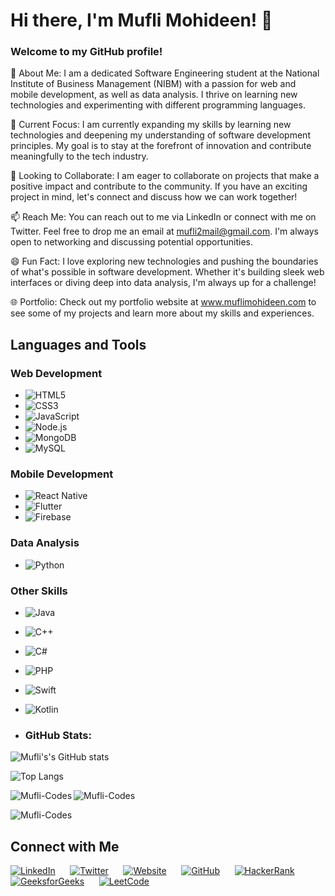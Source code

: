 <h1> Hi there, I'm Mufli Mohideen! 👋</h1>
<h3>Welcome to my GitHub profile!</h3>

👀 About Me: I am a dedicated Software Engineering student at the National Institute of Business Management (NIBM) with a passion for web and mobile development, as well as data analysis. I thrive on learning new technologies and experimenting with different programming languages.

🌱 Current Focus: I am currently expanding my skills by learning new technologies and deepening my understanding of software development principles. My goal is to stay at the forefront of innovation and contribute meaningfully to the tech industry.

💼 Looking to Collaborate: I am eager to collaborate on projects that make a positive impact and contribute to the community. If you have an exciting project in mind, let's connect and discuss how we can work together!

📫 Reach Me: You can reach out to me via LinkedIn or connect with me on Twitter. Feel free to drop me an email at mufli2mail@gmail.com. I'm always open to networking and discussing potential opportunities.

😄 Fun Fact: I love exploring new technologies and pushing the boundaries of what's possible in software development. Whether it's building sleek web interfaces or diving deep into data analysis, I'm always up for a challenge!

🌐 Portfolio: Check out my portfolio website at www.muflimohideen.com to see some of my projects and learn more about my skills and experiences.


## Languages and Tools

### Web Development
- ![HTML5](https://img.shields.io/badge/-HTML5-E34F26?style=for-the-badge&logo=html5&logoColor=white)
- ![CSS3](https://img.shields.io/badge/-CSS3-1572B6?style=for-the-badge&logo=css3&logoColor=white)
- ![JavaScript](https://img.shields.io/badge/-JavaScript-F7DF1E?style=for-the-badge&logo=javascript&logoColor=black)
- ![Node.js](https://img.shields.io/badge/-Node.js-339933?style=for-the-badge&logo=node.js&logoColor=white)
- ![MongoDB](https://img.shields.io/badge/-MongoDB-47A248?style=for-the-badge&logo=mongodb&logoColor=white)
- ![MySQL](https://img.shields.io/badge/-MySQL-4479A1?style=for-the-badge&logo=mysql&logoColor=white)


### Mobile Development
- ![React Native](https://img.shields.io/badge/-React_Native-61DAFB?style=for-the-badge&logo=react&logoColor=black)
- ![Flutter](https://img.shields.io/badge/-Flutter-02569B?style=for-the-badge&logo=flutter&logoColor=white)
- ![Firebase](https://img.shields.io/badge/-Firebase-FFCA28?style=for-the-badge&logo=firebase&logoColor=black)


### Data Analysis
- ![Python](https://img.shields.io/badge/-Python-3776AB?style=for-the-badge&logo=python&logoColor=white)


### Other Skills
- ![Java](https://img.shields.io/badge/-Java-007396?style=for-the-badge&logo=java&logoColor=white)
- ![C++](https://img.shields.io/badge/-C++-00599C?style=for-the-badge&logo=c%2B%2B&logoColor=white)
- ![C#](https://img.shields.io/badge/-C%23-239120?style=for-the-badge&logo=c-sharp&logoColor=white)
- ![PHP](https://img.shields.io/badge/-PHP-777BB4?style=for-the-badge&logo=php&logoColor=white)
- ![Swift](https://img.shields.io/badge/-Swift-FA7343?style=for-the-badge&logo=swift&logoColor=white)
- ![Kotlin](https://img.shields.io/badge/-Kotlin-0095D5?style=for-the-badge&logo=kotlin&logoColor=white)



- ### GitHub Stats:

![Mufli's's GitHub stats](https://github.com/Mufli-Codes)

![Top Langs](https://github-readme-stats.vercel.app/api/top-langs/?username=prasadgamage&layout=compact&theme=radical)
<p><img align="left" src="https://github-readme-stats.vercel.app/api/top-langs?username=Mufli-Codes&show_icons=true&locale=en&layout=compact&&theme=tokyonight" alt="Mufli-Codes" /></p>

<p><img align="center" src="https://github-readme-stats.vercel.app/api?username=Mufli-Codes&show_icons=true&locale=en&theme=tokyonight" alt="Mufli-Codes" /></p>

<p><img align="center" src="https://github-readme-streak-stats.herokuapp.com/?user=Mufli-Codes&&theme=tokyonight" alt="Mufli-Codes" /></p>


## Connect with Me

[![LinkedIn](https://img.shields.io/badge/-LinkedIn-0077B5?style=flat&logo=linkedin&logoColor=white&logoWidth=30&logoHeight=30&labelColor=0077B5&color=0077B5&labelBorderRadius=50)](https://www.linkedin.com/in/mufli-mohideen-599572242/)
&nbsp;&nbsp;&nbsp;&nbsp;
[![Twitter](https://img.shields.io/badge/-Twitter-1DA1F2?style=flat&logo=twitter&logoColor=white&logoWidth=30&logoHeight=30&labelColor=1DA1F2&color=1DA1F2&labelBorderRadius=50)](https://twitter.com/MohideenMu69374)
&nbsp;&nbsp;&nbsp;&nbsp;
[![Website](https://img.shields.io/badge/-Website-0088CC?style=flat&logo=google-chrome&logoColor=white&logoWidth=30&logoHeight=30&labelColor=0088CC&color=0088CC&labelBorderRadius=50)](https://www.muflimohideen.com)
&nbsp;&nbsp;&nbsp;&nbsp;
[![GitHub](https://img.shields.io/badge/-GitHub-181717?style=flat&logo=github&logoColor=white&logoWidth=30&logoHeight=30&labelColor=181717&color=181717&labelBorderRadius=50)](https://github.com/Mufli-Codes)
&nbsp;&nbsp;&nbsp;&nbsp;
[![HackerRank](https://img.shields.io/badge/-HackerRank-2EC866?style=flat&logo=hackerrank&logoColor=white&logoWidth=30&logoHeight=30&labelColor=2EC866&color=2EC866&labelBorderRadius=50)](https://www.hackerrank.com/profile/mufli2mail)
&nbsp;&nbsp;&nbsp;&nbsp;
[![GeeksforGeeks](https://img.shields.io/badge/-GeeksforGeeks-0A0A0A?style=flat&logo=geeksforgeeks&logoColor=white&logoWidth=30&logoHeight=30&labelColor=0A0A0A&color=0A0A0A&labelBorderRadius=50)](https://auth.geeksforgeeks.org/user/mufli_mohideen)
&nbsp;&nbsp;&nbsp;&nbsp;
[![LeetCode](https://img.shields.io/badge/-LeetCode-FFA116?style=flat&logo=leetcode&logoColor=white&logoWidth=30&logoHeight=30&labelColor=FFA116&color=FFA116&labelBorderRadius=50)](https://leetcode.com/Mufli_/)






<!---
Mufli-Codes/Mufli-Codes is a ✨ special ✨ repository because its `README.md` (this file) appears on your GitHub profile.
You can click the Preview link to take a look at your changes.
--->
